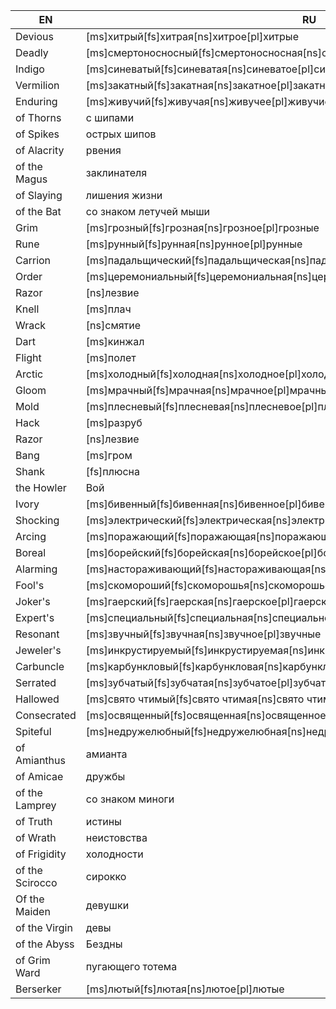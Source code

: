 | EN | RU | CHANGED |
| --- | --- | --- |
| Devious | [ms]хитрый[fs]хитрая[ns]хитрое[pl]хитрые | [ms]искривленный[fs]искривленная[ns]искривленное[pl]искривленные |
| Deadly | [ms]смертоносносный[fs]смертоносносная[ns]смертоносносное[pl]смертоносносные | [ms]смертоносный[fs]смертоносная[ns]смертоносное[pl]смертоносные |
| Indigo | [ms]синеватый[fs]синеватая[ns]синеватое[pl]синеватые | [ms]индиговый[fs]индиговая[ns]индиговое[pl]индиговые |
| Vermilion | [ms]закатный[fs]закатная[ns]закатное[pl]закатные | [ms]пунцовый[fs]пунцовая[ns]пунцовое[pl]пунцовые |
| Enduring | [ms]живучий[fs]живучая[ns]живучее[pl]живучие | [ms]несокрушимый[fs]несокрушимая[ns]несокрушимое[pl]несокрушимые |
| of Thorns | с шипами | шипов |
| of Spikes | острых шипов | колючек |
| of Alacrity | рвения | неистовства |
| of the Magus | заклинателя | волхва |
| of Slaying | лишения жизни | убиения |
| of the Bat | со знаком летучей мыши | со знаком нетопыря |
| Grim | [ms]грозный[fs]грозная[ns]грозное[pl]грозные | [ms]зловещий[fs]зловещая[ns]зловещее[pl]зловещие |
| Rune | [ms]рунный[fs]рунная[ns]рунное[pl]рунные | [ms]рунический[fs]руническая[ns]руническое[pl]рунические |
| Carrion | [ms]падальщический[fs]падальщическая[ns]падальщическое[pl]падальщические | [ms]омерзительный[fs]омерзительная[ns]омерзительное[pl]омерзительные |
| Order | [ms]церемониальный[fs]церемониальная[ns]церемониальное[pl]церемониальные | [ms]крестовый[fs]крестовая[ns]крестовое[pl]крестовые |
| Razor | [ns]лезвие | [fs]бритва |
| Knell | [ms]плач | [ms]звон |
| Wrack | [ns]смятие | [ms]обломок |
| Dart | [ms]кинжал | [ms]дротик |
| Flight | [ms]полет | [ms]исход |
| Arctic | [ms]холодный[fs]холодная[ns]холодное[pl]холодные | [ms]арктический[fs]арктическая[ns]арктическое[pl]арктические |
| Gloom | [ms]мрачный[fs]мрачная[ns]мрачное[pl]мрачные | [ms]сумрачный[fs]сумрачная[ns]сумрачное[pl]сумрачные |
| Mold | [ms]плесневый[fs]плесневая[ns]плесневое[pl]плесневые | [ms]плесневой[fs]плесневая[ns]плесневое[pl]плесневые |
| Hack | [ms]разруб | [fs]мотыга |
| Razor | [ns]лезвие | [fs]бритва |
| Bang | [ms]гром | [ms]взрыв |
| Shank | [fs]плюсна | [fs]лапа |
| the Howler | Вой | Ревун |
| Ivory | [ms]бивенный[fs]бивенная[ns]бивенное[pl]бивенные | [ms]слоновий[fs]слоновья[ns]слоновое[pl]слоновые |
| Shocking | [ms]электрический[fs]электрическая[ns]электрическое[pl]электрические | [ms]шокирующий[fs]шокирующая[ns]шокирующее[pl]шокирующие |
| Arcing | [ms]поражающий[fs]поражающая[ns]поражающее[pl]поражающие | [ms]дуговой[fs]дуговая[ns]дуговое[pl]дуговые |
| Boreal | [ms]борейский[fs]борейская[ns]борейское[pl]борейские | [ms]полярный[fs]полярная[ns]полярное[pl]полярные |
| Alarming | [ms]настораживающий[fs]настораживающая[ns]настораживающее[pl]настораживающие | [ms]набатный[fs]набатная[ns]набатное[pl]набатные |
| Fool's | [ms]скомороший[fs]скоморошья[ns]скоморошье[pl]скоморошьи | [ms]дурацкий[fs]дурацкая[ns]дурацкое[pl]дурацкие |
| Joker's | [ms]гаерский[fs]гаерская[ns]гаерское[pl]гаерские | [ms]скомороший[fs]скоморошья[ns]скоморошье[pl]скоморошьи |
| Expert's | [ms]специальный[fs]специальная[ns]специальное[pl]специальные | [ms]экспертный[fs]экспертная[ns]экспертное[pl]экспертные |
| Resonant | [ms]звучный[fs]звучная[ns]звучное[pl]звучные | [ms]резонансный[fs]резонансная[ns]резонансное[pl]резонансные |
| Jeweler's | [ms]инкрустируемый[fs]инкрустируемая[ns]инкрустируемое[pl]инкрустируемые | [ms]ювелирный[fs]ювелирная[ns]ювелирное[pl]ювелирные |
| Carbuncle | [ms]карбункловый[fs]карбункловая[ns]карбункловое[pl]карбункловые | [ms]карбункуловый[fs]карбункуловая[ns]карбункуловое[pl]карбункуловые |
| Serrated | [ms]зубчатый[fs]зубчатая[ns]зубчатое[pl]зубчатые | [ms]иззубренный[fs]иззубренная[ns]иззубренное[pl]иззубренные |
| Hallowed | [ms]свято чтимый[fs]свято чтимая[ns]свято чтимое[pl]свято чтимые | [ms]священный[fs]священная[ns]священное[pl]священные |
| Consecrated | [ms]освященный[fs]освященная[ns]освященное[pl]освященные | [ms]сакральный[fs]сакральная[ns]сакральное[pl]сакральные |
| Spiteful | [ms]недружелюбный[fs]недружелюбная[ns]недружелюбное[pl]недружелюбные | [ms]лиходейный[fs]лиходейная[ns]лиходейное[pl]лиходейные |
| of Amianthus | амианта | амианита |
| of Amicae | дружбы | истины |
| of the Lamprey | со знаком миноги | со знаком жужелицы |
| of Truth | истины | правды |
| of Wrath | неистовства | злости |
| of Frigidity | холодности | мерзлоты |
| of the Scirocco | сирокко | зноя |
| Of the Maiden | девушки | девы |
| of the Virgin | девы | невинности |
| of the Abyss | Бездны | бездны |
| of Grim Ward | пугающего тотема | зловещего тотема |
| Berserker | [ms]лютый[fs]лютая[ns]лютое[pl]лютые | [ms]свирепый[fs]свирепая[ns]свирепое[pl]свирепые |
